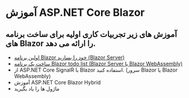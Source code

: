 # آموزش ASP.NET Core Blazor

## آموزش های زیر تجربیات کاری اولیه برای ساخت برنامه های Blazor را ارائه می دهد.

- [اولین برنامه Blazor خود را بسازید (Blazor Server)](https://github.com/mehdi-adham/ASP-NET-Core-tutorials-fa-ir/tree/main/ASP.NET%20Core%20Blazor%20tutorials/Build%20your%20first%20Blazor%20app)
- [ساخت یک برنامه Blazor todo list (Blazor Server یا Blazor WebAssembly)](https://github.com/mehdi-adham/ASP-NET-Core-tutorials-fa-ir/tree/main/ASP.NET%20Core%20Blazor%20tutorials/Build%20a%20Blazor%20todo%20list%20app)
- از ASP.NET Core SignalR با Blazor استفاده کنید. (سرور Blazor یا Blazor WebAssembly)
- آموزش ASP.NET Core Blazor Hybrid
- ماژول ها را یاد بگیرید